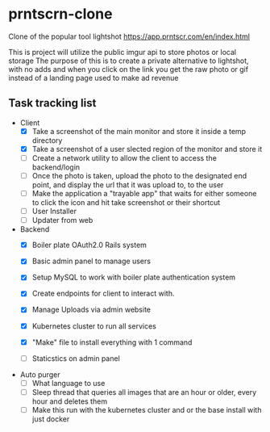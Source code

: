 # prntscrn-clone
Clone of the popular tool lightshot https://app.prntscr.com/en/index.html

This is project will utilize the public imgur api to store photos or local storage
The purpose of this is to create a private alternative to lightshot, with no adds and when you click on the link you get the raw photo or gif instead of a landing page used to make ad revenue

## Task tracking list
- Client
  - [X] Take a screenshot of the main monitor and store it inside a temp directory
  - [X] Take a screenshot of a user slected region of the monitor and store it
  - [ ] Create a network utility to allow the client to access the backend/login
  - [ ] Once the photo is taken, upload the photo to the designated end point, and display the url that it was upload to, to the user
  - [ ] Make the application a "trayable app" that waits for either someone to click the icon and hit take screenshot or their shortcut
  - [ ] User Installer
  - [ ] Updater from web

- Backend
  - [X] Boiler plate OAuth2.0 Rails system
  - [X] Basic admin panel to manage users
  - [X] Setup MySQL to work with boiler plate authentication system
  - [X] Create endpoints for client to interact with.
  - [X] Manage Uploads via admin website
  - [X] Kubernetes cluster to run all services
  - [X] "Make" file to install everything with 1 command
  - [ ] Staticstics on admin panel


- Auto purger
  - [ ] What language to use
  - [ ] Sleep thread that queries all images that are an hour or older, every hour and deletes them
  - [ ] Make this run with the kubernetes cluster and or the base install with just docker
